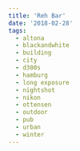 ```yaml
---
title: 'Reh Bar'
date: '2018-02-28'
tags:
  - altona
  - blackandwhite
  - building
  - city
  - d300s
  - hamburg
  - long exposure
  - nightshot
  - nikon
  - ottensen
  - outdoor
  - pub
  - urban
  - winter
---
```

